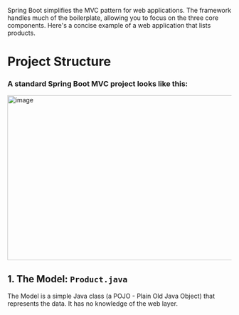 Spring Boot simplifies the MVC pattern for web applications. The framework handles much of the boilerplate, allowing you to focus on the three core components. Here's a concise example of a web application that lists products.

# Project Structure
### A standard Spring Boot MVC project looks like this:

<img width="711" height="371" alt="image" src="https://github.com/user-attachments/assets/5a727bbb-9d18-4460-a5c2-62240db95400" />

## 1. The Model: `Product.java`
The Model is a simple Java class (a POJO - Plain Old Java Object) that represents the data. 
It has no knowledge of the web layer.

